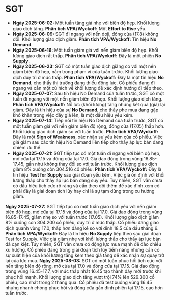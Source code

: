 # SGT

- **Ngày 2025-06-02:** Một tuần tăng giá nhẹ với biên độ hẹp. Khối lượng giao dịch tăng. **Phân tích VPA/Wyckoff:** Một **Effort to Rise** yếu.
- **Ngày 2025-06-09:** SGT đi ngang với nến doji, đóng cửa (17.8) không đổi. Khối lượng giao dịch giảm. **Phân tích VPA/Wyckoff:** Tín hiệu **No Demand**.
- **Ngày 2025-06-16:** Một tuần giảm giá với nến giảm biên độ hẹp. Khối lượng giao dịch rất thấp. **Phân tích VPA/Wyckoff:** Đây là một phiên **No Supply**.
- **Ngày 2025-06-23:** SGT có một tuần giao dịch giằng co với một nến giảm biên độ hẹp, nằm trong phạm vi của tuần trước. Khối lượng giao dịch duy trì ở mức thấp. **Phân tích VPA/Wyckoff:** Đây là một tín hiệu **No Demand**, cho thấy thị trường đang thiếu động lực. Cổ phiếu đang đi ngang và cần một cú hích về khối lượng để xác định hướng đi tiếp theo.
- **Ngày 2025-07-07:** Sau tín hiệu No Demand của tuần trước, SGT có một tuần đi ngang với một nến giảm biên độ hẹp. Khối lượng giao dịch tăng. **Phân tích VPA/Wyckoff:** Nỗ lực (khối lượng) tăng nhưng kết quả (giá) lại giảm. Đây là tín hiệu của sự **No Demand**, cho thấy phe mua đang gặp khó khăn trong việc đẩy giá lên, là một dấu hiệu yếu kém.
- **Ngày 2025-07-14:** Tiếp nối tín hiệu No Demand của tuần trước, SGT có một tuần giảm giá với nến giảm biên độ rộng, đóng cửa (17.05) thấp hơn. Khối lượng giao dịch giảm so với tuần trước. **Phân tích VPA/Wyckoff:** Đây là một **Sign of Weakness**, xác nhận sự yếu kém của cổ phiếu. Việc giá giảm sau các tín hiệu No Demand liên tiếp cho thấy áp lực bán đang chiếm ưu thế.
- **Ngày 2025-07-21:** SGT tiếp tục có một tuần đi ngang với biên độ hẹp, mở cửa tại 17.15 và đóng cửa tại 17.0. Giá dao động trong vùng 16.85-17.45, gần như không thay đổi so với tuần trước. Khối lượng giao dịch giảm 8% xuống còn 304.516 cổ phiếu. **Phân tích VPA/Wyckoff:** Đây là tín hiệu **Test for Supply** sau giai đoạn yếu kém. Việc giá ổn định với khối lượng thấp cho thấy áp lực bán đang suy yếu. Tuy nhiên, SGT vẫn chưa có dấu hiệu tích cực rõ ràng và cần theo dõi thêm để xác định xem có phải đây là giai đoạn tích lũy hay chỉ là sự tạm dừng trong xu hướng giảm.


**Ngày 2025-07-27:** SGT tiếp tục có một tuần giao dịch yếu với nến giảm biên độ hẹp, mở cửa tại 17.15 và đóng cửa tại 17.0. Giá dao động trong vùng 16.85-17.45, giảm nhẹ so với tuần trước (17.05). Khối lượng giao dịch giảm 8% xuống còn 304.200 cổ phiếu, duy trì ở mức thấp. Cổ phiếu đang giao dịch quanh vùng 17.0, thấp hơn đáng kể so với đỉnh 18.5 của đầu tháng 6. **Phân tích VPA/Wyckoff:** Đây là tín hiệu **No Supply** tiếp theo sau giai đoạn Test for Supply. Việc giá giảm nhẹ với khối lượng thấp cho thấy áp lực bán đã cạn kiệt. Tuy nhiên, SGT vẫn chưa có động lực mua mạnh để đảo chiều xu hướng. Cổ phiếu đang trong giai đoạn tích lũy tiềm năng nhưng cần có sự xuất hiện của khối lượng tăng kèm theo giá tăng để xác nhận sự quay trở lại của lực mua.
**Ngày 2025-08-03:** SGT có một tuần phục hồi tích cực với nến tăng biên độ rộng, mở cửa tại 17.0 và đóng cửa tại 17.15. Giá dao động trong vùng 16.45-17.7, với mức thấp nhất 16.45 tạo thành đáy mới trước khi phục hồi mạnh. Khối lượng giao dịch tăng vượt trội 74% lên 529.300 cổ phiếu, cao nhất trong 2 tháng qua. Cổ phiếu đã test xuống vùng 16.45 nhưng nhanh chóng phục hồi và đóng cửa gần đỉnh phiên tại 17.15, cao hơn tuần trước.
